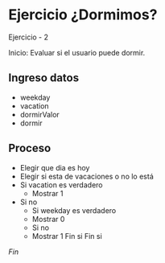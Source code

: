 # Ejercicio ¿Dormimos?

Ejercicio - 2

Inicio: Evaluar si el usuario puede dormir.

## Ingreso datos
- weekday
- vacation
- dormirValor
- dormir

## Proceso
- Elegir que dia es hoy
- Elegir si esta de vacaciones o no lo está
- Si vacation es verdadero
  - Mostrar 1
- Si no
  - Si weekday es verdadero
   - Mostrar 0
  - Si no
   - Mostrar 1 Fin si Fin si

*Fin*

